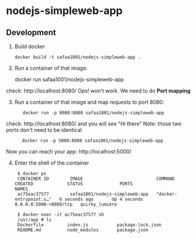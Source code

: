 # nodejs-simpleweb-app

## Development

1. Build docker

       docker build -t safaa1001/nodejs-simpleweb-app .
    
2.  Run a container of that image:

       docker run safaa1001/nodejs-simpleweb-app       

check: http://localhost:8080/
Ops! won't work. We need to do **Port mapping**

3. Run a container of that image and map requests to port 8080:
   
          docker run -p 8080:8080 safaa1001/nodejs-simpleweb-app

check: http://localhost:8080/ and you will see "Hi there"
Note: those two ports don't need to be identical

          docker run -p 5000:8080 safaa1001/nodejs-simpleweb-app

Now you can reach your app: http://localhost:5000/

4. Enter the shell of the container

        $ docker ps
        CONTAINER ID        IMAGE                            COMMAND                  CREATED             STATUS              PORTS                    NAMES
        ac75eac37577        safaa1001/nodejs-simpleweb-app   "docker-entrypoint.s…"   6 seconds ago       Up 4 seconds        0.0.0.0:5000->8080/tcp   quirky_lumiere
        
        $ docker exec -it ac75eac37577 sh
        /usr/app # ls
        Dockerfile         index.js           package-lock.json
        README.md          node_modules       package.json

